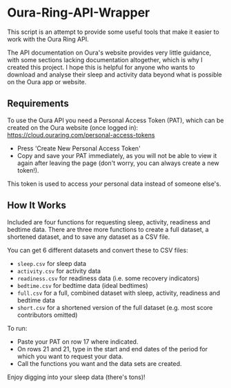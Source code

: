 # Oura-Ring-API-Wrapper

This script is an attempt to provide some useful tools that make it easier to work with the Oura Ring API.

The API documentation on Oura's website provides very little guidance, with some sections lacking documentation altogether, which is why I created this project. I hope this is helpful for anyone who wants to download and analyse their sleep and activity data beyond what is possible on the Oura app or website.


## Requirements

To use the Oura API you need a Personal Access Token (PAT), which can be created on the Oura website (once logged in):
https://cloud.ouraring.com/personal-access-tokens
- Press 'Create New Personal Access Token'
- Copy and save your PAT immediately, as you will not be able to view it again after leaving the page (don't worry, you can always create a new token!).

This token is used to access *your* personal data instead of someone else's.

## How It Works

Included are four functions for requesting sleep, activity, readiness and bedtime data. There are three more functions to create a full dataset, a shortened dataset, and to save any dataset as a CSV file.

You can get 6 different datasets and convert these to CSV files:
- `sleep.csv` for sleep data
- `activity.csv` for activity data
- `readiness.csv` for readiness data (i.e. some recovery indicators)
- `bedtime.csv` for bedtime data (ideal bedtimes)
- `full.csv` for a full, combined dataset with sleep, activity, readiness and bedtime data
- `short.csv` for a shortened version of the full dataset (e.g. most score contributors omitted)

To run:
- Paste your PAT on row 17 where indicated.
- On rows 21 and 21, type in the start and end dates of the period for which you want to request your data.
- Call the functions you want and the data sets are created.

Enjoy digging into your sleep data (there's tons)!
